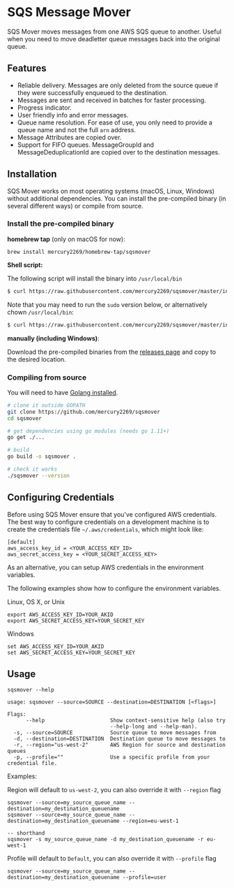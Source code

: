 # SQS Message Mover
SQS Mover moves messages from one AWS SQS queue to another. Useful when you need
to move deadletter queue messages back into the original queue.

## Features

* Reliable delivery. Messages are only deleted from the source queue if they 
were successfully enqueued to the destination.
* Messages are sent and received in batches for faster processing.
* Progress indicator.
* User friendly info and error messages.
* Queue name resolution. For ease of use, you only need to provide a queue name and not the full `arn` address.
* Message Attributes are copied over.
* Support for FIFO queues. MessageGroupId and MessageDeduplicationId are copied over to the destination messages.

## Installation

SQS Mover works on most operating systems (macOS, Linux, Windows) without additional dependencies. You can install
the pre-compiled binary (in several different ways) or compile from source.

### Install the pre-compiled binary

**homebrew tap** (only on macOS for now):
```
brew install mercury2269/homebrew-tap/sqsmover
```

**Shell script:**

The following script will install the binary into `/usr/local/bin`

```sh
$ curl https://raw.githubusercontent.com/mercury2269/sqsmover/master/install.sh | sh
```

Note that you may need to run the `sudo` version below, or alternatively chown `/usr/local/bin`:
```sh
$ curl https://raw.githubusercontent.com/mercury2269/sqsmover/master/install.sh | sudo sh
```

**manually (including Windows)**:

Download the pre-compiled binaries from the [releases page](https://github.com/mercury2269/sqsmover/releases) and
copy to the desired location.

### Compiling from source

You will need to have [Golang installed](https://golang.org/doc/install).

```sh
# clone it outside GOPATH
git clone https://github.com/mercury2269/sqsmover
cd sqsmover

# get dependencies using go modules (needs go 1.11+)
go get ./...

# build
go build -o sqsmover .

# check it works
./sqsmover --version
```

## Configuring Credentials
Before using SQS Mover ensure that you've configured AWS credentials. The best
way to configure credentials on a development machine is to create the credentials file
`~/.aws/credentials`, which might look like:

```
[default]
aws_access_key_id = <YOUR_ACCESS_KEY_ID>
aws_secret_access_key = <YOUR_SECRET_ACCESS_KEY>
```

As an alternative, you can setup AWS credentials in the environment variables.

The following examples show how to configure the environment variables.

Linux, OS X, or Unix

```
export AWS_ACCESS_KEY_ID=YOUR_AKID
export AWS_SECRET_ACCESS_KEY=YOUR_SECRET_KEY
```
Windows

```
set AWS_ACCESS_KEY_ID=YOUR_AKID
set AWS_SECRET_ACCESS_KEY=YOUR_SECRET_KEY
```

## Usage

```
sqsmover --help

usage: sqsmover --source=SOURCE --destination=DESTINATION [<flags>]

Flags:
      --help                     Show context-sensitive help (also try
                                 --help-long and --help-man).
  -s, --source=SOURCE            Source queue to move messages from
  -d, --destination=DESTINATION  Destination queue to move messages to
  -r, --region="us-west-2"       AWS Region for source and destination queues
  -p, --profile=""               Use a specific profile from your credential file.
```

Examples:

Region will default to `us-west-2`, you can also override it with `--region` flag

```
sqsmover --source=my_source_queue_name --destination=my_destination_queuename
sqsmover --source=my_source_queue_name --destination=my_destination_queuename --region=eu-west-1

-- shorthand
sqsmover -s my_source_queue_name -d my_destination_queuename -r eu-west-1
```

Profile will default to `Default`, you can also override it with `--profile` flag

```
sqsmover --source=my_source_queue_name --destination=my_destination_queuename --profile=user
```

